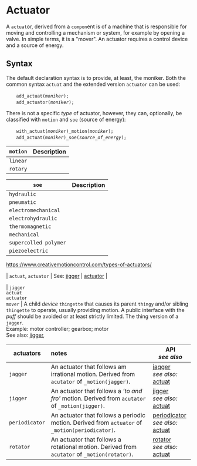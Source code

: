 # Actuator

A `actuat`or, derived from a `compon`ent is of a machine that is responsible for moving and controlling a mechanism or system, for example by opening a valve. In simple terms, it is a "mover". An actuator requires a control device and a source of energy.

 ## Syntax
 The default declaration syntax is to provide, at least, the moniker.  Both the common syntax `actuat` and the extended version `actuator` can be used:

&nbsp;&nbsp;&nbsp;&nbsp;&nbsp;&nbsp; `add_actuat(`*`moniker`*`);`<br>
&nbsp;&nbsp;&nbsp;&nbsp;&nbsp;&nbsp; `add_actuator(`*`moniker`*`);`

There is not a specific *type* of actuator, however, they can, optionally, be classified with `motion` and `soe` (source of energy):

&nbsp;&nbsp;&nbsp;&nbsp;&nbsp;&nbsp; `with_actuat(`*`moniker`*`)_motion(`*`moniker`*`);`<br>
&nbsp;&nbsp;&nbsp;&nbsp;&nbsp;&nbsp; `add_actuat(`*`moniker`*`)_soe(`*`source_of_energy`*`);`

| `motion` | Description |
| --- | --- |
| `linear` | |
| `rotary` | |

| `soe` | Description |
| --- | --- |
| `hydraulic` | |
| `pneumatic` | |
| `electromechanical` | |
| `electrohydraulic` | |
| `thermomagnetic` | |
| `mechanical` | |
| `supercolled polymer` | |
| `piezoelectric` | |

https://www.creativemotioncontrol.com/types-of-actuators/

| `actuat`, `actuator` <a  name="actuat"></a> | See: [jigger](#jigger) | [actuator](/actuat.md) |

| `jigger`<br>`actuat`<br>`actuator`<br>`mover` <a  name="actuat"></a> | A child *device*  `thingette` that causes its parent `thingy` and/or sibling `thingette` to operate, usually providing motion. A public interface with the _puff_ should be avoided or at least strictly limited. The thing version of a `jagger`.<br>Example: motor controller; gearbox; motor<br>See also: [jigger](#jigger), 


| actuators | notes | API<br/>_see also_ |
|--|:--|--|
| `jagger` | An actuator that follows am irrational motion. Derived from `acutator` of `_motion(jagger)`. | [jagger](/actuat.md#jagger)<br/>_see also:_ [actuat](#actuat) |
| `jigger` | An actuator that follows a _'to and fro'_ motion. Derived from `acutator` of `_motion(jigger)`. | [jigger](/actuat.md#jigger)<br/>_see also:_ [actuat](#actuat) |
| `periodicator` | An actuator that follows a periodic motion. Derived from `actuator` of `_motion(periodicator)`. | [periodicator](/actuat.md#preiodicator)<br/>_see also:_ [actuat](#actuat) |
| `rotator` | An actuator that follows a rotational motion. Derived from `acutator` of `_motion(rotator)`. | [rotator](/actuat.md#rotator)<br/>_see also:_ [actuat](#actuat) |